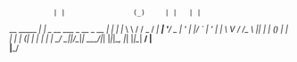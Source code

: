                | |                 (_)     | |   | |  
__   _____  ___| |_ _ __ ___  _ __  _  __ _| |__ | |_ 
\ \ / / _ \/ __| __| '__/ _ \| '_ \| |/ _` | '_ \| __|
 \ V /  __/\__ \ |_| | | (_) | | | | | (_| | | | | |_ 
  \_/ \___||___/\__|_|  \___/|_| |_|_|\__, |_| |_|\__|
                                       __/ |          
                                      |___/           